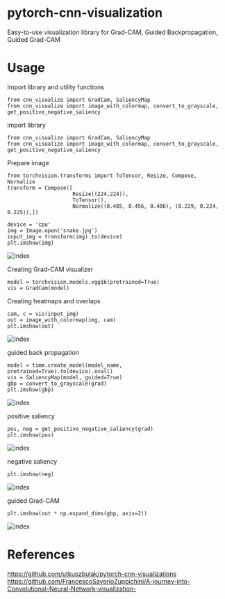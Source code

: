 # pytorch-cnn-visualization
Easy-to-use visualization library for Grad-CAM, Guided Backpropagation, Guided Grad-CAM


# Usage
Import library and utility functions
```
from cnn_visualize import GradCam, SaliencyMap
from cnn_visualize import image_with_colormap, convert_to_grayscale, get_positive_negative_saliency
```

import library
```
from cnn_visualize import GradCam, SaliencyMap
from cnn_visualize import image_with_colormap, convert_to_grayscale, get_positive_negative_saliency
```

Prepare image
```
from torchvision.transforms import ToTensor, Resize, Compose, Normalize
transform = Compose([
                     Resize((224,224)),
                     ToTensor(),
                     Normalize((0.485, 0.456, 0.406), (0.229, 0.224, 0.225)),])
                     
device = 'cpu'
img = Image.open('snake.jpg')
input_img = transform(img).to(device)
plt.imshow(img)
```
![index](https://user-images.githubusercontent.com/58849368/136645934-31925f9f-930c-4d09-b48b-08345d139850.png)

Creating Grad-CAM visualizer
```
model = torchvision.models.vgg16(pretrained=True)
vis = GradCam(model)
```

Creating heatmaps and overlaps
```
cam, c = vis(input_img)
out = image_with_colormap(img, cam)
plt.imshow(out)
```
![index](https://user-images.githubusercontent.com/58849368/136646189-667bd938-46c1-4123-a311-b9e4df5d1fe6.png)

guided back propagation
```
model = timm.create_model(model_name, pretrained=True).to(device).eval()
vis = SaliencyMap(model, guided=True)
gbp = convert_to_grayscale(grad)
plt.imshow(gbp)
```
![index](https://user-images.githubusercontent.com/58849368/136646197-054e0127-72ea-45de-ad97-c7c6500e0c37.png)

positive saliency
```
pos, neg = get_positive_negative_saliency(grad)
plt.imshow(pos)
```
![index](https://user-images.githubusercontent.com/58849368/136646235-d7312671-e309-4b46-bdb0-0faa53bb9ce5.png)

negative saliency
```
plt.imshow(neg)
```
![index](https://user-images.githubusercontent.com/58849368/136646257-61c4bd3a-d8e3-4861-b7d0-69bc0608fe80.png)

guided Grad-CAM
```
plt.imshow(out * np.expand_dims(gbp, axis=2))
```
![index](https://user-images.githubusercontent.com/58849368/136646271-bb0049c1-3279-4504-9741-8c62f20e068e.png)


# References
https://github.com/utkuozbulak/pytorch-cnn-visualizations
https://github.com/FrancescoSaverioZuppichini/A-journey-into-Convolutional-Neural-Network-visualization-
